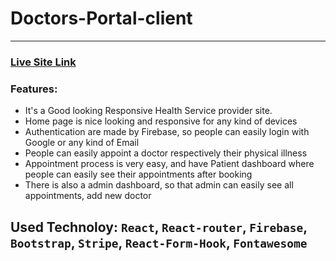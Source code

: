 # Doctors-Portal-client
*** 
### [Live Site Link](https://doctors-portal-a3f87.web.app)
### Features: 
- It's a Good looking Responsive Health Service provider site.
- Home page is nice looking and responsive for any kind of devices
- Authentication are made by Firebase, so people can easily login with Google or any kind of Email
- People can easily appoint a doctor respectively their physical illness
- Appointment process is very easy, and have Patient dashboard where people can easily see their appointments after booking
- There is also a admin dashboard, so that admin can easily see all appointments, add new doctor
## Used Technoloy: `React`, `React-router`, `Firebase`, `Bootstrap`, `Stripe`, `React-Form-Hook`, `Fontawesome`
